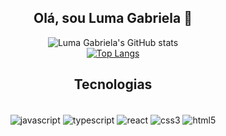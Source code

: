 <section align= 'center '>
  <h1 > Olá, sou Luma Gabriela 🚀</h1>

  ![Luma Gabriela's GitHub stats](https://github-readme-stats.vercel.app/api?username=LumaGabriela&show_icons=true&theme=midnight-purple)
  </br>
  [![Top Langs](https://github-readme-stats.vercel.app/api/top-langs/?username=LumaGabriela&layout=compact )](https://github.com/anuraghazra/github-readme-stats)

  ## Tecnologias

  <div style = 'display:inline_block'> </br>
    <img align='center' alt='javascript' src='https://img.shields.io/badge/JavaScript-323330?style=for-the-badge&logo=javascript&logoColor=F7DF1E'>
    <img align='center' alt='typescript' src='https://img.shields.io/badge/TypeScript-007ACC?style=for-the-badge&logo=typescript&logoColor=white'>
    <img align='center' alt='react' src='https://img.shields.io/badge/React-20232A?style=for-the-badge&logo=react&logoColor=61DAFB'>
    <img align='center' alt='css3' src='https://img.shields.io/badge/CSS3-1572B6?style=for-the-badge&logo=css3&logoColor=white'>
    <img align='center' alt='html5' src='https://img.shields.io/badge/HTML5-E34F26?style=for-the-badge&logo=html5&logoColor=white'>
  </div>
  

</section>
